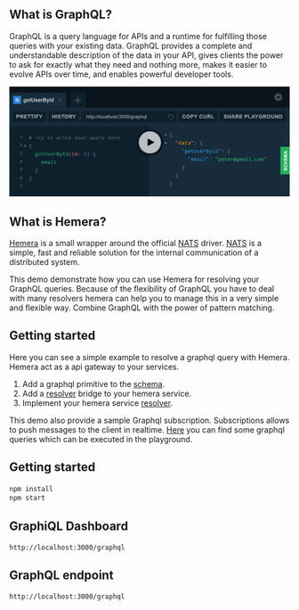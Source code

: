 ## What is GraphQL?

GraphQL is a query language for APIs and a runtime for fulfilling those queries with your existing data. GraphQL provides a complete and understandable description of the data in your API, gives clients the power to ask for exactly what they need and nothing more, makes it easier to evolve APIs over time, and enables powerful developer tools.

[![preview](https://github.com/hemerajs/graphql-hemera/blob/master/media/preview.PNG)](http://localhost:3000/graphql)

## What is Hemera?

[Hemera](https://github.com/hemerajs/hemera) is a small wrapper around the official [NATS](https://nats.io/) driver. [NATS](https://nats.io/) is a simple, fast and reliable solution for the internal communication of a distributed system.

This demo demonstrate how you can use Hemera for resolving your GraphQL queries. Because of the flexibility of GraphQL you have to deal with many resolvers hemera can help you to manage this in a very simple and flexible way. Combine GraphQL with the power of pattern matching.

## Getting started

Here you can see a simple example to resolve a graphql query with Hemera. Hemera act as a api gateway to your services.

1. Add a graphql primitive to the [schema](/src/graphql/schema.graphql).
2. Add a [resolver](/src/graphql/resolvers.js) bridge to your hemera service.
3. Implement your hemera service [resolver](/src/plugins/user-management/index.js).

This demo also provide a sample Graphql subscription. Subscriptions allows to push messages to the client in realtime.
[Here](/demo.md) you can find some graphql queries which can be executed in the playground.

## Getting started

```js
npm install
npm start
```

## GraphiQL Dashboard

```
http://localhost:3000/graphql
```

## GraphQL endpoint

```
http://localhost:3000/graphql
```
